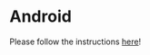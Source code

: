 # Android

Please follow the instructions [here](https://github.com/FedML-AI/FedML/blob/master/android/README.md)!